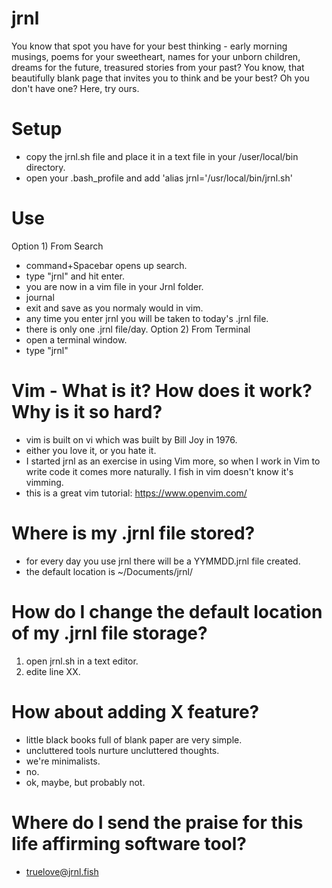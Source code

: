 # jrnl
You know that spot you have for your best thinking - early morning musings, poems for your sweetheart, names for your unborn children,  dreams for the future, treasured stories from your past? You know, that beautifully blank page that invites you to think and be your best? Oh you don't have one? Here, try ours.  
# Setup
  - copy the jrnl.sh file and place it in a text file in your /user/local/bin directory.
  - open your .bash_profile and add 'alias jrnl='/usr/local/bin/jrnl.sh'
# Use
Option 1) From Search
  - command+Spacebar opens up search. 
  - type "jrnl" and hit enter. 
  - you are now in a vim file in your Jrnl folder. 
  - journal
  - exit and save as you normaly would in vim. 
  - any time you enter jrnl you will be taken to today's .jrnl file. 
  - there is only one .jrnl file/day. 
 Option 2) From Terminal
  - open a terminal window. 
  - type "jrnl" 
# Vim - What is it? How does it work? Why is it so hard? 
  - vim is built on vi which was built by Bill Joy in 1976. 
  - either you love it, or you hate it. 
  - I started jrnl as an exercise in using Vim more, so when I work in Vim to write code it comes more naturally. I fish in vim doesn't know it's vimming.  
  - this is a great vim tutorial: https://www.openvim.com/
# Where is my .jrnl file stored? 
  - for every day you use jrnl there will be a YYMMDD.jrnl file created. 
  - the default location is ~/Documents/jrnl/
# How do I change the default location of my .jrnl file storage? 
  1) open jrnl.sh in a text editor. 
  2) edite line XX. 
# How about adding X feature? 
  - little black books full of blank paper are very simple. 
  - uncluttered tools nurture uncluttered thoughts.
  - we're minimalists. 
  - no. 
  - ok, maybe, but probably not.
# Where do I send the praise for this life affirming software tool? 
  - truelove@jrnl.fish

